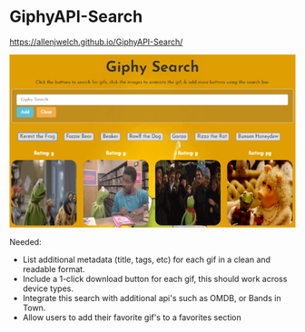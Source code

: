 # GiphyAPI-Search

https://allenjwelch.github.io/GiphyAPI-Search/

![title image](GiphyAPI.PNG)


Needed: 
- List additional metadata (title, tags, etc) for each gif in a clean and readable format.
- Include a 1-click download button for each gif, this should work across device types.
- Integrate this search with additional api's such as OMDB, or Bands in Town.
- Allow users to add their favorite gif's to a favorites section
